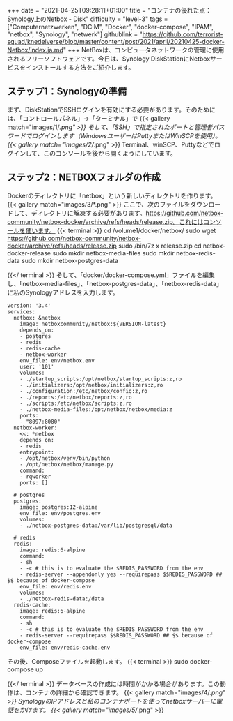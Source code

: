 +++
date = "2021-04-25T09:28:11+01:00"
title = "コンテナの優れた点：Synology上のNetbox - Disk"
difficulty = "level-3"
tags = ["Computernetzwerken", "DCIM", "Docker", "docker-compose", "IPAM", "netbox", "Synology", "netwerk"]
githublink = "https://github.com/terrorist-squad/knedelverse/blob/master/content/post/2021/april/20210425-docker-Netbox/index.ja.md"
+++
NetBoxは、コンピュータネットワークの管理に使用されるフリーソフトウェアです。今日は、Synology DiskStationにNetboxサービスをインストールする方法をご紹介します。
## ステップ1：Synologyの準備
まず、DiskStationでSSHログインを有効にする必要があります。そのためには、「コントロールパネル」→「ターミナル」で
{{< gallery match="images/1/*.png" >}}
そして、「SSH」で指定されたポートと管理者パスワードでログインします（WindowsユーザーはPuttyまたはWinSCPを使用）。
{{< gallery match="images/2/*.png" >}}
Terminal、winSCP、Puttyなどでログインして、このコンソールを後から開くようにしています。
## ステップ2：NETBOXフォルダの作成
Dockerのディレクトリに「netbox」という新しいディレクトリを作ります。
{{< gallery match="images/3/*.png" >}}
ここで、次のファイルをダウンロードして、ディレクトリに解凍する必要があります。https://github.com/netbox-community/netbox-docker/archive/refs/heads/release.zip。これにはコンソールを使います。
{{< terminal >}}
cd /volume1/docker/netbox/
sudo wget https://github.com/netbox-community/netbox-docker/archive/refs/heads/release.zip
sudo /bin/7z x release.zip
cd netbox-docker-release
sudo mkdir netbox-media-files
sudo mkdir netbox-redis-data
sudo mkdir netbox-postgres-data

{{</ terminal >}}
そして、「docker/docker-compose.yml」ファイルを編集し、「netbox-media-files」、「netbox-postgres-data」、「netbox-redis-data」に私のSynologyアドレスを入力します。
```
version: '3.4'
services:
  netbox: &netbox
    image: netboxcommunity/netbox:${VERSION-latest}
    depends_on:
    - postgres
    - redis
    - redis-cache
    - netbox-worker
    env_file: env/netbox.env
    user: '101'
    volumes:
    - ./startup_scripts:/opt/netbox/startup_scripts:z,ro
    - ./initializers:/opt/netbox/initializers:z,ro
    - ./configuration:/etc/netbox/config:z,ro
    - ./reports:/etc/netbox/reports:z,ro
    - ./scripts:/etc/netbox/scripts:z,ro
    - ./netbox-media-files:/opt/netbox/netbox/media:z
    ports:
    - "8097:8080"
  netbox-worker:
    <<: *netbox
    depends_on:
    - redis
    entrypoint:
    - /opt/netbox/venv/bin/python
    - /opt/netbox/netbox/manage.py
    command:
    - rqworker
    ports: []

  # postgres
  postgres:
    image: postgres:12-alpine
    env_file: env/postgres.env
    volumes:
    - ./netbox-postgres-data:/var/lib/postgresql/data

  # redis
  redis:
    image: redis:6-alpine
    command:
    - sh
    - -c # this is to evaluate the $REDIS_PASSWORD from the env
    - redis-server --appendonly yes --requirepass $$REDIS_PASSWORD ## $$ because of docker-compose
    env_file: env/redis.env
    volumes:
    - ./netbox-redis-data:/data
  redis-cache:
    image: redis:6-alpine
    command:
    - sh
    - -c # this is to evaluate the $REDIS_PASSWORD from the env
    - redis-server --requirepass $$REDIS_PASSWORD ## $$ because of docker-compose
    env_file: env/redis-cache.env

```
その後、Composeファイルを起動します。
{{< terminal >}}
sudo docker-compose up

{{</ terminal >}}
データベースの作成には時間がかかる場合があります。この動作は、コンテナの詳細から確認できます。
{{< gallery match="images/4/*.png" >}}
SynologyのIPアドレスと私のコンテナポートを使ってnetboxサーバーに電話をかけます。
{{< gallery match="images/5/*.png" >}}